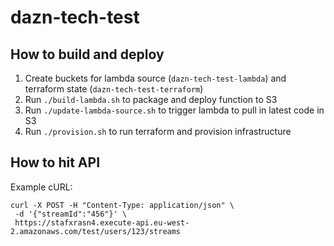 # dazn-tech-test

## How to build and deploy

1. Create buckets for lambda source (`dazn-tech-test-lambda`) and terraform state (`dazn-tech-test-terraform`)
1. Run `./build-lambda.sh` to package and deploy function to S3
1. Run `./update-lambda-source.sh` to trigger lambda to pull in latest code in S3
1. Run `./provision.sh` to run terraform and provision infrastructure

## How to hit API

Example cURL:
```
curl -X POST -H "Content-Type: application/json" \
 -d '{"streamId":"456"}' \                 
 https://stafxrasn4.execute-api.eu-west-2.amazonaws.com/test/users/123/streams
```